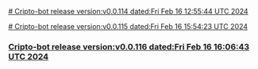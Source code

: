 
[# Cripto-bot release version:v0.0.114 dated:Fri Feb 16 12:55:44 UTC 2024](https://github.com/terra-rebirth/crypto-bot/releases/tag/v0.0.114)


[# Cripto-bot release version:v0.0.115 dated:Fri Feb 16 15:54:23 UTC 2024](https://github.com/terra-rebirth/crypto-bot/releases/tag/v0.0.115)


### [Cripto-bot release version:v0.0.116 dated:Fri Feb 16 16:06:43 UTC 2024](https://github.com/terra-rebirth/crypto-bot/releases/tag/v0.0.116)

